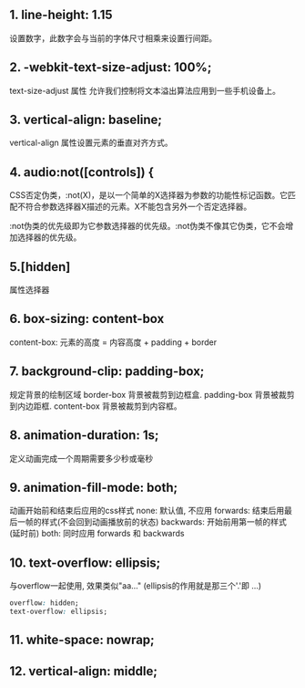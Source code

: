 ## 1. line-height: 1.15
设置数字，此数字会与当前的字体尺寸相乘来设置行间距。
## 2. -webkit-text-size-adjust: 100%;
text-size-adjust 属性 允许我们控制将文本溢出算法应用到一些手机设备上。
## 3. vertical-align: baseline;
vertical-align 属性设置元素的垂直对齐方式。
## 4. audio:not([controls]) {
CSS否定伪类，:not(X)，是以一个简单的X选择器为参数的功能性标记函数。它匹配不符合参数选择器X描述的元素。X不能包含另外一个否定选择器。

:not伪类的优先级即为它参数选择器的优先级。:not伪类不像其它伪类，它不会增加选择器的优先级。

## 5.[hidden]
属性选择器

## 6. box-sizing: content-box
content-box: 元素的高度 = 内容高度 + padding + border

## 7. background-clip: padding-box;
规定背景的绘制区域
border-box	背景被裁剪到边框盒.
padding-box	背景被裁剪到内边距框.
content-box	背景被裁剪到内容框。

## 8. animation-duration: 1s;
定义动画完成一个周期需要多少秒或毫秒

## 9. animation-fill-mode: both;
动画开始前和结束后应用的css样式
none: 默认值, 不应用
forwards: 结束后用最后一帧的样式(不会回到动画播放前的状态)
backwards: 开始前用第一帧的样式(延时前)
both: 同时应用 forwards 和 backwards

## 10. text-overflow: ellipsis;
与overflow一起使用, 效果类似"aa..." (ellipsis的作用就是那三个'.'即 ...)
```css
overflow: hidden;
text-overflow: ellipsis;
```

## 11. white-space: nowrap;
## 12. vertical-align: middle;